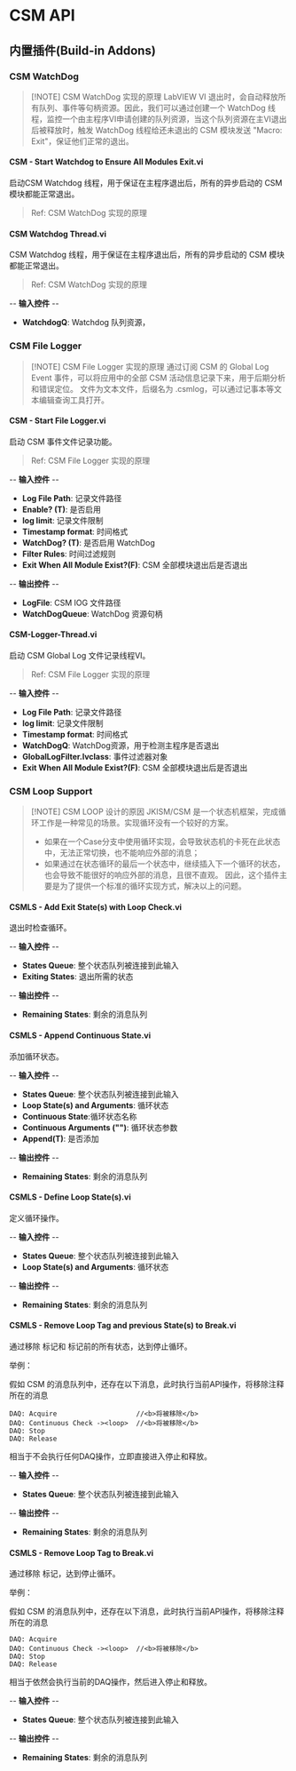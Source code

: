 # CSM API

## 内置插件(Build-in Addons)

### CSM WatchDog

> [!NOTE] CSM WatchDog 实现的原理
> LabVIEW VI 退出时，会自动释放所有队列、事件等句柄资源。因此，我们可以通过创建一个 WatchDog 线程，监控一个由主程序VI申请创建的队列资源，当这个队列资源在主VI退出后被释放时，触发 WatchDog 线程给还未退出的 CSM 模块发送 "Macro: Exit"，保证他们正常的退出。

#### CSM - Start Watchdog to Ensure All Modules Exit.vi

启动CSM Watchdog 线程，用于保证在主程序退出后，所有的异步启动的 CSM 模块都能正常退出。

> Ref: CSM WatchDog 实现的原理

#### CSM Watchdog Thread.vi

CSM Watchdog 线程，用于保证在主程序退出后，所有的异步启动的 CSM 模块都能正常退出。

> Ref: CSM WatchDog 实现的原理

-- <b>输入控件</b> --
- <b>WatchdogQ</b>: Watchdog 队列资源，

### CSM File Logger

> [!NOTE] CSM File Logger 实现的原理
> 通过订阅 CSM 的 Global Log Event 事件，可以将应用中的全部 CSM 活动信息记录下来，用于后期分析和错误定位。
> 文件为文本文件，后缀名为 .csmlog，可以通过记事本等文本编辑查询工具打开。

#### CSM - Start File Logger.vi

启动 CSM 事件文件记录功能。

> Ref: CSM File Logger 实现的原理

-- <b>输入控件</b> --
- <b>Log File Path</b>: 记录文件路径
- <b>Enable? (T)</b>: 是否启用
- <b>log limit</b>: 记录文件限制
- <b>Timestamp format</b>: 时间格式
- <b>WatchDog? (T)</b>: 是否启用 WatchDog
- <b>Filter Rules</b>: 时间过滤规则
- <b>Exit When All Module Exist?(F)</b>: CSM 全部模块退出后是否退出

-- <b>输出控件</b> --
- <b>LogFile</b>: CSM lOG 文件路径
- <b>WatchDogQueue</b>: WatchDog 资源句柄

#### CSM-Logger-Thread.vi

启动 CSM Global Log 文件记录线程VI。

> Ref: CSM File Logger 实现的原理

-- <b>输入控件</b> --
- <b>Log File Path</b>: 记录文件路径
- <b>log limit</b>: 记录文件限制
- <b>Timestamp format</b>: 时间格式
- <b>WatchDogQ</b>: WatchDog资源，用于检测主程序是否退出
- <b>GlobalLogFilter.lvclass</b>: 事件过滤器对象
- <b>Exit When All Module Exist?(F)</b>: CSM 全部模块退出后是否退出

### CSM Loop Support

> [!NOTE] CSM LOOP 设计的原因
> JKISM/CSM 是一个状态机框架，完成循环工作是一种常见的场景。实现循环没有一个较好的方案。
> - 如果在一个Case分支中使用循环实现，会导致状态机的卡死在此状态中，无法正常切换，也不能响应外部的消息；
> - 如果通过在状态循环的最后一个状态中，继续插入下一个循环的状态，也会导致不能很好的响应外部的消息，且很不直观。
> 因此，这个插件主要是为了提供一个标准的循环实现方式，解决以上的问题。
>

#### CSMLS - Add Exit State(s) with Loop Check.vi

退出时检查循环。

-- <b>输入控件</b> --
- <b>States Queue</b>: 整个状态队列被连接到此输入
- <b>Exiting States</b>: 退出所需的状态

-- <b>输出控件</b> --
- <b>Remaining States</b>: 剩余的消息队列

#### CSMLS - Append Continuous State.vi

添加循环状态。

-- <b>输入控件</b> --
- <b>States Queue</b>: 整个状态队列被连接到此输入
- <b>Loop State(s) and Arguments</b>: 循环状态
- <b>Continuous State</b>:循环状态名称
- <b>Continuous Arguments ("")</b>: 循环状态参数
- <b>Append(T)</b>: 是否添加

-- <b>输出控件</b> --
- <b>Remaining States</b>: 剩余的消息队列

#### CSMLS - Define Loop State(s).vi

定义循环操作。

-- <b>输入控件</b> --
- <b>States Queue</b>: 整个状态队列被连接到此输入
- <b>Loop State(s) and Arguments</b>: 循环状态

-- <b>输出控件</b> --
- <b>Remaining States</b>: 剩余的消息队列

#### CSMLS - Remove Loop Tag and previous State(s) to Break.vi

通过移除 <loop> 标记和 <loop> 标记前的所有状态，达到停止循环。

举例：

假如 CSM 的消息队列中，还存在以下消息，此时执行当前API操作，将移除注释所在的消息

    DAQ: Acquire                    //<b>将被移除</b>
    DAQ: Continuous Check -><loop>  //<b>将被移除</b>
    DAQ: Stop
    DAQ: Release

相当于不会执行任何DAQ操作，立即直接进入停止和释放。

-- <b>输入控件</b> --
- <b>States Queue</b>: 整个状态队列被连接到此输入

-- <b>输出控件</b> --
- <b>Remaining States</b>: 剩余的消息队列

#### CSMLS - Remove Loop Tag to Break.vi

通过移除 <loop> 标记，达到停止循环。

举例：

假如 CSM 的消息队列中，还存在以下消息，此时执行当前API操作，将移除注释所在的消息

    DAQ: Acquire
    DAQ: Continuous Check -><loop>  //<b>将被移除</b>
    DAQ: Stop
    DAQ: Release

相当于依然会执行当前的DAQ操作，然后进入停止和释放。

-- <b>输入控件</b> --
- <b>States Queue</b>: 整个状态队列被连接到此输入

-- <b>输出控件</b> --
- <b>Remaining States</b>: 剩余的消息队列
